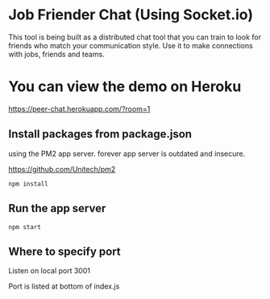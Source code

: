 # Job Friender Chat (Using Socket.io)

This tool is being built as a distributed chat tool that you can train to look for friends who match your communication style. Use it to make connections with jobs, friends and teams. 

# You can view the demo on Heroku

https://peer-chat.herokuapp.com/?room=1

## Install packages from package.json

using the PM2 app server. forever app server is outdated and insecure.

https://github.com/Unitech/pm2

```npm install```

## Run the app server

```npm start```

## Where to specify port

Listen on local port 3001

Port is listed at bottom of index.js
